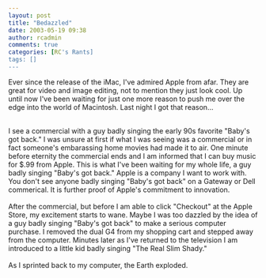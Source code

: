 ```yaml
---
layout: post
title: "Bedazzled"
date: 2003-05-19 09:38
author: rcadmin
comments: true
categories: [RC's Rants]
tags: []
---
```

Ever since the release of the iMac, I've admired Apple from afar. They are great for video and image editing, not to mention they just look cool. Up until now I've been waiting for just one more reason to push me over the edge into the world of Macintosh. Last night I got that reason...
<br />

<br />
I see a commercial with a guy badly singing the early 90s favorite "Baby's got back." I was unsure at first if what I was seeing was a commercial or in fact someone's embarassing home movies had made it to air. One minute before eternity the commercial ends and I am informed that I can buy music for $.99 from Apple. This is what I've been waiting for my whole life, a guy badly singing "Baby's got back." Apple is a company I want to work with. You don't see anyone badly singing "Baby's got back" on a Gateway or Dell commerical. It is further proof of Apple's commitment to innovation.
<br />

<br />
After the commercial, but before I am able to click "Checkout" at the Apple Store, my excitement starts to wane. Maybe I was too dazzled by the idea of a guy badly singing "Baby's got back" to make a serious computer purchase. I removed the dual G4 from my shopping cart and stepped away from the computer. Minutes later as I've returned to the television I am introduced to a little kid badly singing "The Real Slim Shady." 
<br />

<br />
As I sprinted back to my computer, the Earth exploded.
